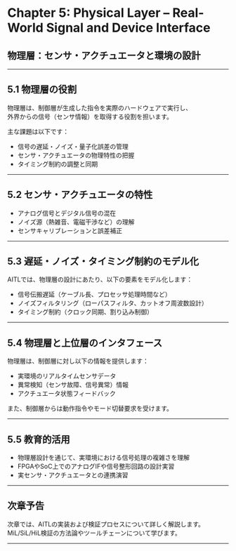 # Chapter 5: Physical Layer – Real-World Signal and Device Interface  
## 物理層：センサ・アクチュエータと環境の設計

---

## 5.1 物理層の役割

物理層は、制御層が生成した指令を実際のハードウェアで実行し、  
外界からの信号（センサ情報）を取得する役割を担います。  

主な課題は以下です：

- 信号の遅延・ノイズ・量子化誤差の管理  
- センサ・アクチュエータの物理特性の把握  
- タイミング制約の調整と同期

---

## 5.2 センサ・アクチュエータの特性

- アナログ信号とデジタル信号の混在  
- ノイズ源（熱雑音、電磁干渉など）の理解  
- センサキャリブレーションと誤差補正

---

## 5.3 遅延・ノイズ・タイミング制約のモデル化

AITLでは、物理層の設計にあたり、以下の要素をモデル化します：

- 信号伝搬遅延（ケーブル長、プロセッサ処理時間など）  
- ノイズフィルタリング（ローパスフィルタ、カットオフ周波数設計）  
- タイミング制約（クロック同期、割り込み制御）

---

## 5.4 物理層と上位層のインタフェース

物理層は、制御層に対し以下の情報を提供します：

- 実環境のリアルタイムセンサデータ  
- 異常検知（センサ故障、信号異常）情報  
- アクチュエータ状態フィードバック

また、制御層からは動作指令やモード切替要求を受けます。

---

## 5.5 教育的活用

- 物理層設計を通じて、実環境における信号処理の複雑さを理解  
- FPGAやSoC上でのアナログIFや信号整形回路の設計実習  
- 実センサ・アクチュエータとの連携演習

---

## 次章予告

次章では、AITLの実装および検証プロセスについて詳しく解説します。  
MiL/SiL/HiL検証の方法論やツールチェーンについて学びます。

---
